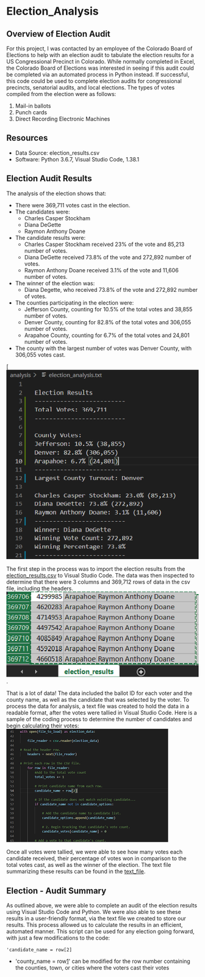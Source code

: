 # Election_Analysis

## Overview of Election Audit
For this project, I was contacted by an employee of the Colorado Board of Elections to help with an election audit to tabulate the election results for a US Congressional Precinct in Colorado.  While normally completed in Excel, the Colorado Board of Elections was interested in seeing if this audit could be completed via an automated process in Python instead.  If successful, this code could be used to complete election audits for congressional precincts, senatorial audits, and local elections.  The types of votes compiled from the election were as follows:

1. Mail-in ballots
2. Punch cards
3. Direct Recording Electronic Machines

## Resources
- Data Source: election_results.csv
- Software: Python 3.6.7, Visual Studio Code, 1.38.1

## Election Audit Results
The analysis of the election shows that:
- There were 369,711 votes cast in the election.
- The candidates were:
    - Charles Casper Stockham
    - Diana DeGette
    - Raymon Anthony Doane
- The candidate results were:
    - Charles Casper Stockham received 23% of the vote and 85,213 number of votes.
    - Diana DeGette received 73.8% of the vote and 272,892 number of votes.
    - Raymon Anthony Doane received 3.1% of the vote and 11,606 number of votes.
- The winner of the election was:  
    - Diana Degette, who received 73.8% of the vote and 272,892 number of votes.
- The counties participating in the election were:
    - Jefferson County, counting for 10.5% of the total votes and 38,855 number of votes.
    - Denver County, counting for 82.8% of the total votes and 306,055 number of votes.
    - Arapahoe County, counting for 6.7% of the total votes and 24,801 number of votes.
- The county with the largest number of votes was Denver County, with 306,055 votes cast.

[![Results](https://github.com/crtallent/Election_Analysis/blob/main/Resources/Results.png)

The first step in the process was to import the election results from the [election_results.csv](https://github.com/crtallent/Election_Analysis/commit/431f233d4389a336a87f667c47894caf6f8d0de2) to Visual Studio Code.  The data was then inspected to determine that there were 
3 columns and 369,712 rows of data in the csv file, including the headers.![csv file](https://github.com/crtallent/Election_Analysis/blob/main/Resources/CSV.png "csv").

That is a lot of data!  The data included the ballot ID for each voter and the county name, as well as the candidate that was selected by the voter.  To process the data for analysis, a text file was created to hold the data in a readable format, after the votes were tallied in Visual Studio Code.  Here is a sample of the coding process to determine the number of candidates and begin calculating their votes:  ![coding process - candidate vote count](https://github.com/crtallent/Election_Analysis/blob/main/Resources/Code%20in%20VS.png)

Once all votes were tallied, we were able to see how many votes each candidate received, their percentage of votes won in comparison to the total votes cast, as well as the winner of the election. The text file summarizing these results can be found in the [text_file](https://github.com/crtallent/Election_Analysis/tree/main/analysis).


## Election - Audit Summary

As outlined above, we were able to complete an audit of the election results using Visual Studio Code and Python.  We were also able to see these results in a user-friendly format, via the text file we created to store our results.  This process allowed us to calculate the results in an efficient, automated manner.  This script can be used for any election going forward, with just a few modifications to the code:

```
'candidate_name = row[2]
```
- 'county_name = row[1]()' can be modified for the row number containing the counties, town, or cities where the voters cast their votes


